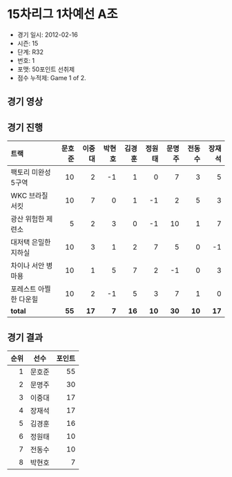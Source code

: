 # 15차리그 1차예선 A조

- 경기 일시: 2012-02-16
- 시즌: 15
- 단계: R32
- 번호: 1
- 포맷: 50포인트 선취제
- 점수 누적제: Game 1 of 2.





## 경기 영상
## 경기 진행

| 트랙 | 문호준 | 이중대 | 박현호 | 김경훈 | 정원태 | 문명주 | 전동수 | 장재석 |
|:---|---:|---:|---:|---:|---:|---:|---:|---:|
| 팩토리 미완성 5구역 | 10 | 2 | -1 | 1 | 0 | 7 | 3 | 5 |
| WKC 브라질 서킷 | 10 | 7 | 0 | 1 | -1 | 2 | 5 | 3 |
| 광산 위험한 제련소 | 5 | 2 | 3 | 0 | -1 | 10 | 1 | 7 |
| 대저택 은밀한 지하실 | 10 | 3 | 1 | 2 | 7 | 5 | 0 | -1 |
| 차이나 서안 병마용 | 10 | 1 | 5 | 7 | 2 | -1 | 0 | 3 |
| 포레스트 아찔한 다운힐 | 10 | 2 | -1 | 5 | 3 | 7 | 1 | 0 |
| __total__ | __55__ | __17__ | __7__ | __16__ | __10__ | __30__ | __10__ | __17__ |




## 경기 결과

| 순위 | 선수 | 포인트 |
|---:|:---:|---:|
| 1 | 문호준 | 55 |
| 2 | 문명주 | 30 |
| 3 | 이중대 | 17 |
| 4 | 장재석 | 17 |
| 5 | 김경훈 | 16 |
| 6 | 정원태 | 10 |
| 7 | 전동수 | 10 |
| 8 | 박현호 | 7 |

